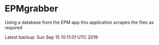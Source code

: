 # EPMgrabber
Using a database from the EPM app this application scrapes the files as required


Latest backup: Sun Sep 15 10:11:01 UTC 2019
